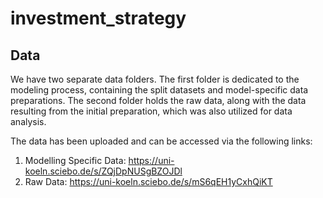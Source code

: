 # investment_strategy

## Data

We have two separate data folders. The first folder is dedicated to the modeling process, containing the split datasets and model-specific data preparations. The second folder holds the raw data, along with the data resulting from the initial preparation, which was also utilized for data analysis.

The data has been uploaded and can be accessed via the following links:

1. Modelling Specific Data: https://uni-koeln.sciebo.de/s/ZQjDpNUSgBZOJDl
2. Raw Data: https://uni-koeln.sciebo.de/s/mS6qEH1yCxhQiKT

